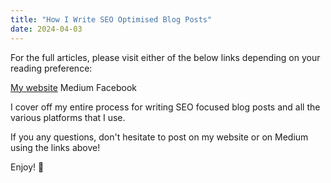 ```yaml
---
title: "How I Write SEO Optimised Blog Posts"
date: 2024-04-03
---
```


For the full articles, please visit either of the below links depending on your reading preference:

[My website](https://mharwood.uk/how-i-write-seo-optimised-blog-posts/)
Medium
Facebook

I cover off my entire process for writing SEO focused blog posts and all the various platforms that I use.

If you any questions, don't hesitate to post on my website or on Medium using the links above!

Enjoy! 🎉
